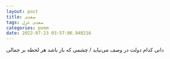 ```yaml
---
layout: post
title: سعدی
tags: سعدی غزل
categories: poem
date: 2022-07-23 03:57:06.940216
---
```


دانی کدام دولت در وصف می‌نیاید / چشمی که باز باشد هر لحظه بر جمالی